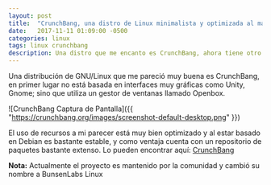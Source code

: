 ```yaml
---
layout: post
title:  "CrunchBang, una distro de Linux minimalista y optimizada al máximo"
date:   2017-11-11 01:09:00 -0500
categories: linux
tags: linux crunchbang
description: Una distro que me encanto es CrunchBang, ahora tiene otro nombre pero mehh...
---
```

Una distribución de GNU/Linux que me pareció muy buena es CrunchBang, en primer lugar no está basada en interfaces muy gráficas como Unity, Gnome; sino que utiliza un gestor de ventanas llamado Openbox.

![CrunchBang Captura de Pantalla]({{ "https://crunchbang.org/images/screenshot-default-desktop.png" }})

El uso de recursos a mi parecer está muy bien optimizado y al estar basado en Debian es bastante estable, y como ventaja cuenta con un repositorio de paquetes bastante extenso. Lo pueden encontrar aquí: 
[CrunchBang](http://crunchbang.org/ "CrunchBang")


**Nota:** Actualmente el proyecto es mantenido por la comunidad y cambió su nombre a BunsenLabs Linux